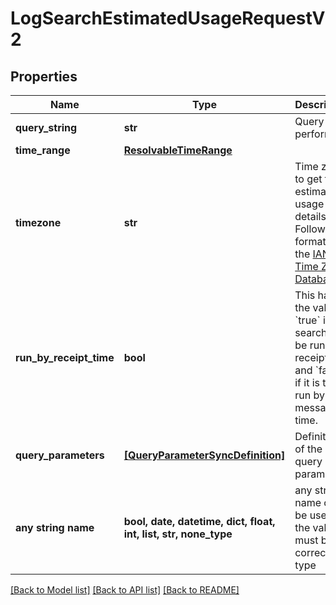 # LogSearchEstimatedUsageRequestV2


## Properties
Name | Type | Description | Notes
------------ | ------------- | ------------- | -------------
**query_string** | **str** | Query to perform. | 
**time_range** | [**ResolvableTimeRange**](ResolvableTimeRange.md) |  | 
**timezone** | **str** | Time zone to get the estimated usage details. Follow the format in the [IANA Time Zone Database](https://en.wikipedia.org/wiki/List_of_tz_database_time_zones#List).  | 
**run_by_receipt_time** | **bool** | This has the value &#x60;true&#x60; if the search is to be run by receipt time and &#x60;false&#x60; if it is to be run by message time. | [optional]  if omitted the server will use the default value of False
**query_parameters** | [**[QueryParameterSyncDefinition]**](QueryParameterSyncDefinition.md) | Definition of the query parameters. | [optional] 
**any string name** | **bool, date, datetime, dict, float, int, list, str, none_type** | any string name can be used but the value must be the correct type | [optional]

[[Back to Model list]](../README.md#documentation-for-models) [[Back to API list]](../README.md#documentation-for-api-endpoints) [[Back to README]](../README.md)


